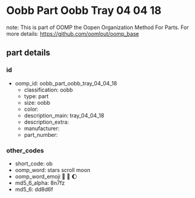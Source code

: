 # Oobb Part Oobb Tray 04 04 18  

note: This is part of OOMP the Oopen Organization Method For Parts. For more details: https://github.com/oomlout/oomp_base

##  part details





### id
* oomp_id: oobb_part_oobb_tray_04_04_18
  * classification: oobb
  * type: part
  * size: oobb
  * color: 
  * description_main: tray_04_04_18
  * description_extra: 
  * manufacturer: 
  * part_number: 

### other_codes
* short_code: ob
* oomp_word: stars scroll moon
* oomp_word_emoji :stars: :scroll: :moon:
* md5_6_alpha: 8n7fz
* md5_6: dd8d6f